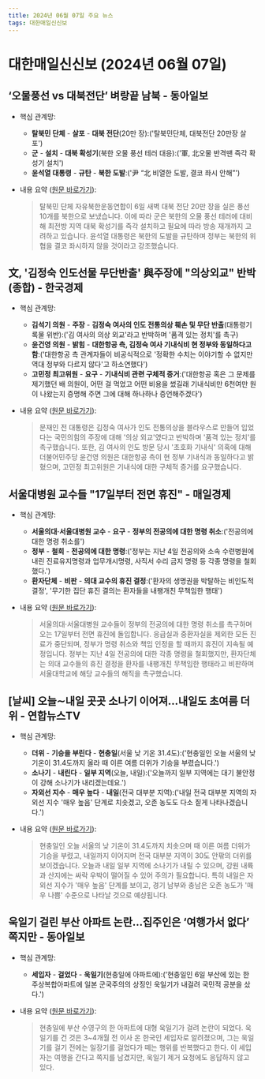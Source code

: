 ```yaml
---
title: 2024년 06월 07일 주요 뉴스
tags: 대한매일신신보
---
```


# 대한매일신신보 (2024년 06월 07일)
## ‘오물풍선 vs 대북전단’ 벼랑끝 남북 - 동아일보  
  - 핵심 관계망:  
      
      * **탈북민 단체** - **살포** - **대북 전단**(20만 장):('탈북민단체, 대북전단 20만장 살포')  
      * **군** - **설치** - **대북 확성기**(북한 오물 풍선 테러 대응):('軍, 北오물 반격땐 즉각 확성기 설치')  
      * **윤석열 대통령** - **규탄** - **북한 도발**:('尹 “北 비열한 도발, 결코 좌시 안해”')  
  
  - 내용 요약 ([원문 바로가기](https://news.google.com/rss/articles/CBMiRGh0dHBzOi8vd3d3LmRvbmdhLmNvbS9uZXdzL1BvbGl0aWNzL2FydGljbGUvYWxsLzIwMjQwNjA3LzEyNTMxMTU0MC8y0gE3aHR0cHM6Ly93d3cuZG9uZ2EuY29tL25ld3MvYW1wL2FsbC8yMDI0MDYwNy8xMjUzMTE1NDAvMg?oc=5&hl=en-US&gl=US&ceid=US:en)):  
    > 탈북민 단체 자유북한운동연합이 6일 새벽 대북 전단 20만 장을 실은 풍선 10개를 북한으로 보냈습니다. 이에 따라 군은 북한의 오물 풍선 테러에 대비해 최전방 지역 대북 확성기를 즉각 설치하고 필요에 따라 방송 재개까지 고려하고 있습니다. 윤석열 대통령은 북한의 도발을 규탄하며 정부는 북한의 위협을 결코 좌시하지 않을 것이라고 강조했습니다.  
    

## 文, '김정숙 인도선물 무단반출' 與주장에 "의상외교" 반박(종합) - 한국경제  
  - 핵심 관계망:  
      
      * **김석기 의원** - **주장** - **김정숙 여사의 인도 전통의상 훼손 및 무단 반출**(대통령기록물 위반):('김 여사의 의상 외교'라고 반박하며 '품격 있는 정치'를 촉구)  
      * **윤건영 의원** - **밝힘** - **대한항공 측, 김정숙 여사 기내식비 현 정부와 동일하다고 함**:('대한항공 측 관계자들이 비공식적으로 '정확한 수치는 이야기할 수 없지만 역대 정부와 다르지 않다'고 하소연했다')  
      * **고민정 최고위원** - **요구** - **기내식비 관련 구체적 증거**:('대한항공 혹은 그 문제를 제기했던 배 의원이, 어떤 걸 먹었고 어떤 비용을 썼길래 기내식비만 6천여만 원이 나왔는지 증명해 주면 그에 대해 하나하나 증언해주겠다')  
  
  - 내용 요약 ([원문 바로가기](https://news.google.com/rss/articles/CBMiLmh0dHBzOi8vd3d3Lmhhbmt5dW5nLmNvbS9hcnRpY2xlLzIwMjQwNjA2MDAyMlnSASpodHRwczovL3d3dy5oYW5reXVuZy5jb20vYW1wLzIwMjQwNjA2MDAyMlk?oc=5&hl=en-US&gl=US&ceid=US:en)):  
    > 문재인 전 대통령은 김정숙 여사가 인도 전통의상을 블라우스로 만들어 입었다는 국민의힘의 주장에 대해 '의상 외교'였다고 반박하며 '품격 있는 정치'를 촉구했습니다. 또한, 김 여사의 인도 방문 당시 '초호화 기내식' 의혹에 대해 더불어민주당 윤건영 의원은 대한항공 측이 현 정부 기내식과 동일하다고 밝혔으며, 고민정 최고위원은 기내식에 대한 구체적 증거를 요구했습니다.  
    

## 서울대병원 교수들 "17일부터 전면 휴진" - 매일경제  
  - 핵심 관계망:  
      
      * **서울의대·서울대병원 교수** - **요구** - **정부의 전공의에 대한 명령 취소**:('전공의에 대한 명령 취소를')  
      * **정부** - **철회** - **전공의에 대한 명령**:('정부는 지난 4일 전공의와 소속 수련병원에 내린 진료유지명령과 업무개시명령, 사직서 수리 금지 명령 등 각종 명령을 철회했다.')  
      * **환자단체** - **비판** - **의대 교수의 휴진 결정**:('환자의 생명권을 박탈하는 비인도적 결정', '무기한 집단 휴진 결의는 환자들을 내팽개친 무책임한 행태')  
  
  - 내용 요약 ([원문 바로가기](https://news.google.com/rss/articles/CBMiKmh0dHBzOi8vd3d3Lm1rLmNvLmtyL25ld3Mvc29jaWV0eS8xMTAzNTE1ONIBAA?oc=5&hl=en-US&gl=US&ceid=US:en)):  
    > 서울의대·서울대병원 교수들이 정부의 전공의에 대한 명령 취소를 촉구하며 오는 17일부터 전면 휴진에 돌입합니다. 응급실과 중환자실을 제외한 모든 진료가 중단되며, 정부가 명령 취소와 책임 인정을 할 때까지 휴진이 지속될 예정입니다. 정부는 지난 4일 전공의에 대한 각종 명령을 철회했지만, 환자단체는 의대 교수들의 휴진 결정을 환자를 내팽개친 무책임한 행태라고 비판하며 서울대학교에 해당 교수들의 해직을 촉구했습니다.  
    

## [날씨] 오늘∼내일 곳곳 소나기 이어져…내일도 초여름 더위 - 연합뉴스TV  
  - 핵심 관계망:  
      
      * **더위** - **기승을 부린다** - **현충일**(서울 낮 기온 31.4도):('현충일인 오늘 서울의 낮 기온이 31.4도까지 올라 때 이른 여름 더위가 기승을 부렸습니다.')  
      * **소나기** - **내린다** - **일부 지역**(오늘, 내일):('오늘까지 일부 지역에는 대기 불안정이 강해 소나기가 내리겠는데요.')  
      * **자외선 지수** - **매우 높다** - **내일**(전국 대부분 지역):('내일 전국 대부분 지역의 자외선 지수 '매우 높음' 단계로 치솟겠고, 오존 농도도 다소 짙게 나타나겠습니다.')  
  
  - 내용 요약 ([원문 바로가기](https://news.google.com/rss/articles/CBMiOGh0dHBzOi8vd3d3LnlvbmhhcG5ld3N0di5jby5rci9uZXdzL01ZSDIwMjQwNjA2MDEzMDAwNjQx0gEA?oc=5&hl=en-US&gl=US&ceid=US:en)):  
    > 현충일인 오늘 서울의 낮 기온이 31.4도까지 치솟으며 때 이른 여름 더위가 기승을 부렸고, 내일까지 이어지며 전국 대부분 지역이 30도 안팎의 더위를 보이겠습니다. 오늘과 내일 일부 지역에 소나기가 내릴 수 있으며, 강원 내륙과 산지에는 싸락 우박이 떨어질 수 있어 주의가 필요합니다. 특히 내일은 자외선 지수가 '매우 높음' 단계를 보이고, 경기 남부와 충남은 오존 농도가 '매우 나쁨' 수준으로 나타날 것으로 예상됩니다.  
    

## 욱일기 걸린 부산 아파트 논란…집주인은 ‘여행가서 없다’ 쪽지만 - 동아일보  
  - 핵심 관계망:  
      
      * **세입자** - **걸었다** - **욱일기**(현충일에 아파트에):('현충일인 6일 부산에 있는 한 주상복합아파트에 일본 군국주의의 상징인 욱일기가 내걸려 국민적 공분을 샀다.')  
  
  - 내용 요약 ([원문 바로가기](https://news.google.com/rss/articles/CBMiQ2h0dHBzOi8vd3d3LmRvbmdhLmNvbS9uZXdzL1NvY2lldHkvYXJ0aWNsZS9hbGwvMjAyNDA2MDYvMTI1MzA3MTg4LzHSATdodHRwczovL3d3dy5kb25nYS5jb20vbmV3cy9hbXAvYWxsLzIwMjQwNjA2LzEyNTMwNzE4OC8x?oc=5&hl=en-US&gl=US&ceid=US:en)):  
    > 현충일에 부산 수영구의 한 아파트에 대형 욱일기가 걸려 논란이 되었다. 욱일기를 건 것은 3~4개월 전 이사 온 한국인 세입자로 알려졌으며, 그는 욱일기를 걸기 전에는 일장기를 걸었다가 떼는 행위를 반복했다고 한다. 이 세입자는 여행을 간다고 쪽지를 남겼지만, 욱일기 제거 요청에도 응답하지 않고 있다.  
    